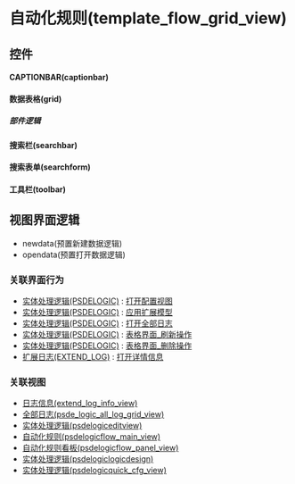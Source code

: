 # 自动化规则(template_flow_grid_view)  <!-- {docsify-ignore-all} -->



## 控件
#### CAPTIONBAR(captionbar)
#### 数据表格(grid)

##### 部件逻辑
#### 搜索栏(searchbar)
#### 搜索表单(searchform)
#### 工具栏(toolbar)

## 视图界面逻辑
  * newdata(预置新建数据逻辑)
  * opendata(预置打开数据逻辑)


### 关联界面行为
  * [实体处理逻辑(PSDELOGIC)](module/extension/PSDELogic) : [打开配置视图](module/extension/PSDELogic#界面行为)
  * [实体处理逻辑(PSDELOGIC)](module/extension/PSDELogic) : [应用扩展模型](module/extension/PSDELogic#界面行为)
  * [实体处理逻辑(PSDELOGIC)](module/extension/PSDELogic) : [打开全部日志](module/extension/PSDELogic#界面行为)
  * [实体处理逻辑(PSDELOGIC)](module/extension/PSDELogic) : [表格界面_刷新操作](module/extension/PSDELogic#界面行为)
  * [实体处理逻辑(PSDELOGIC)](module/extension/PSDELogic) : [表格界面_删除操作](module/extension/PSDELogic#界面行为)
  * [扩展日志(EXTEND_LOG)](module/Base/extend_log) : [打开详情信息](module/Base/extend_log#界面行为)

### 关联视图
  * [日志信息(extend_log_info_view)](app/view/extend_log_info_view)
  * [全部日志(psde_logic_all_log_grid_view)](app/view/psde_logic_all_log_grid_view)
  * [实体处理逻辑(psdelogiceditview)](app/view/psdelogiceditview)
  * [自动化规则(psdelogicflow_main_view)](app/view/psdelogicflow_main_view)
  * [自动化规则看板(psdelogicflow_panel_view)](app/view/psdelogicflow_panel_view)
  * [实体处理逻辑(psdelogiclogicdesign)](app/view/psdelogiclogicdesign)
  * [实体处理逻辑(psdelogicquick_cfg_view)](app/view/psdelogicquick_cfg_view)

<script>
 const { createApp } = Vue
  createApp({
    data() {
      return {

      }
    }
  }).use(ElementPlus).mount('#app')
</script>